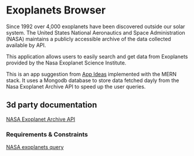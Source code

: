 # Exoplanets Browser

Since 1992 over 4,000 exoplanets have been discovered outside our solar
system. The United States National Aeronautics and Space Administration (NASA)
maintains a publicly accessible archive of the data collected available by API.

This application allows users to easily search and get data from Exoplanets provided by the Nasa Exoplanet Science Institute.

This is an app suggestion from [App Ideas](https://github.com/florinpop17/app-ideas) implemented with the  MERN stack. It uses a Mongodb database to store data fetched dayly from the Nasa Exoplanet Archive API to speed up the user queries.

## 3d party documentation

[NASA Exoplanet Archive API](https://exoplanetarchive.ipac.caltech.edu/index.html) 


### Requirements & Constraints

[NASA exoplanets query](https://github.com/florinpop17/app-ideas/blob/master/Projects/3-Advanced/NASA-Exoplanet-Query.md)